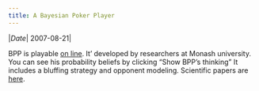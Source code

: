 ```yaml
---
title: A Bayesian Poker Player
---
```

|*Date*| 2007-08-21|

BPP is playable [on line](http://www.csse.monash.edu.au/~stevenm/texasholdem/texasholdem.html). It’ developed by researchers at Monash university. You can see his probability beliefs by clicking “Show BPP’s thinking” It includes a bluffing strategy and opponent modeling. Scientific papers are [here](http://www.csse.monash.edu.au/~annn/poker/poker.html).

